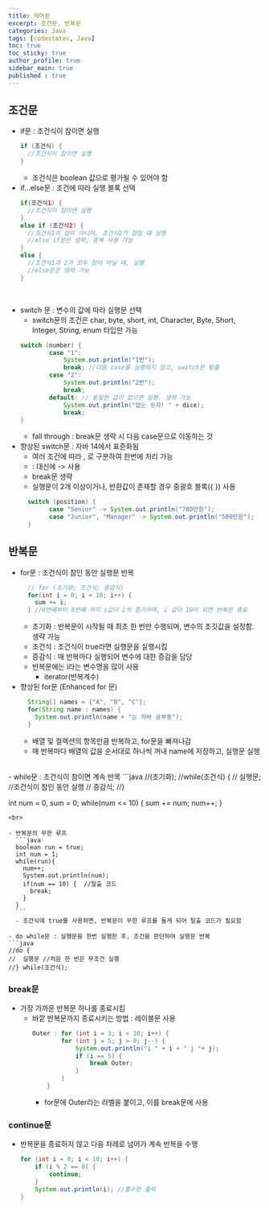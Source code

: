 ```yaml
---
title: 제어문
excerpt: 조건문, 반복문
categories: Java
tags: [codestates, Java]
toc: true
toc_sticky: true
author_profile: true
sidebar_main: true
published : true
---
```


## 조건문 
- if문 : 조건식이 참이면 실행
  ```java
  if (조건식) {
    //조건식이 참이면 실행
  }
  ```
  - 조건식은 boolean 값으로 평가될 수 있어야 함
- if...else문 : 조건에 따라 실행 블록 선택
  ```java
  if(조건식1) {
	//조건식이 참이면 실행
  } 
  else if (조건식2) {
    //조건식1이 참이 아니며, 조건식2가 참일 때 실행
    //else if문은 생략, 중복 사용 가능
  } 
  else {
    //조건식1과 2가 모두 참이 아닐 때, 실행
    //else문은 생략 가능
  }
  ```
<br>

- switch 문 : 변수의 값에 따라 실행문 선택 
  - switch문의 조건은 char, byte, short, int, Character, Byte, Short, Integer, String, enum 타입만 가능 
  ```java
  switch (number) {
          case "1":
              System.out.println("1번");
              break; //다음 case를 실행하지 않고, switch문 탈출
          case "2":
              System.out.println("2번");
              break;
          default: // 동일한 값이 없으면 실행. 생략 가능
              System.out.println("없는 숫자! " + dice);
              break;
  }
  ```
  - fall through : break문 생략 시 다음 case문으로 이동하는 것
- 향상된 switch문 : 자바 14에서 표준화됨
  - 여러 조건에 따라 , 로 구분하여 한번에 처리 가능
  - : 대신에 -> 사용
  - break문 생략
  - 실행문이 2개 이상이거나, 반환값이 존재할 경우 중괄호 블록({ }) 사용
  ```java
    switch (position) {
          case "Senior" -> System.out.println("700만원");
          case "Junior", "Manager" -> System.out.println("500만원");
    }
  ```

## 반복문
- for문 : 조건식이 참인 동안 실행문 반복
  ```java
    // for (초기화; 조건식; 증감식)
    for(int i = 0; i < 10; i++) {	
      sum += i;
    } //0번째부터 9번째 까지 i값이 1씩 증가하여, i 값이 10이 되면 반복문 종료
  ```
  - 초기화 : 반복문이 시작될 때 최초 한 번만 수행되며, 변수의 초깃값을 설정함. 생략 가능
  - 조건식 : 조건식이 true라면 실행문을 실행시킴
  - 증감식 : 매 반복마다 실행되어 변수에 대한 증감을 담당
  - 반복문에는 i라는 변수명을 많이 사용
    - iterator(반복계수)
- 향상된 for문 (Enhanced for 문)
  ```java
    String[] names = {"A", "B", "C"};
    for(String name : names) {
      System.out.println(name + "는 자바 공부중");
    }
  ```
  - 배열 및 컬렉션의 항목만큼 반복하고, for문을 빠져나감
  - 매 반복마다 배열의 값을 순서대로 하나씩 꺼내 name에 저장하고, 실행문 실행
<br>
- while문 : 조건식이 참이면 계속 반목 
  ```java
  //(초기화);
  //while(조건식) {
  //  실행문; //조건식이 참인 동안 실행
  //  증감식;
  //}

  int num = 0, sum = 0;
  while(num <= 10) {
    sum += num; 
    num++;
  }
  ```
  <br>

  - 반복문의 무한 루프
    ```java
    boolean run = true;
    int num = 1;
    while(run){ 
      num++; 
      System.out.println(num); 
      if(num == 10) {  //탈출 코드
        break; 
      }
    }
    ```
    - 조건식에 true를 사용하면, 반복문이 무한 루프를 돌게 되어 탈출 코드가 필요함

- do while문 : 실행문을 한번 실행한 후, 조건을 판단하여 실행문 반복
  ```java
  //do {
  //  실행문 //처음 한 번은 무조건 실행
  //} while(조건식);
  ```

### break문
- 가장 가까운 반복문 하나를 종료시킴
  - 바깥 반복문까지 종료시키는 방법 : 레이블문 사용
    ```java
    Outer : for (int i = 3; i < 10; i++) {
            for (int j = 5; j > 0; j--) {
                System.out.println("i " + i + " j "+ j);
                if (i == 5) {
                    break Outer;
                }
            }
        }
    ```
    - for문에 Outer라는 라벨을 붙이고, 이를 break문에 사용

### continue문
- 반복문을 종료하지 않고 다음 차례로 넘어가 계속 반복을 수행
  ```java
  for (int i = 0; i < 10; i++) {
      if (i % 2 == 0) { 
          continue;
      }
      System.out.println(i); //홀수만 출력
  }
  ```